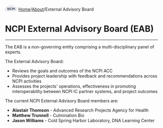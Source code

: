 <img src="https://github.com/NCPITest/.github/blob/main/profile/ncpi-logo-close-crop.png" width="40" alt="NCPI Logo"/> [Home](https://github.com/NCPITest)/[About](README.md)/External Advisory Board

NCPI External Advisory Board (EAB)
==================================

* * *

The EAB is a non-governing entity comprising a multi-disciplinary panel of experts.

The External Advisory Board:

*   Reviews the goals and outcomes of the NCPI ACC
*   Provides project leadership with feedback and recommendations across NCPI activities
*   Assesses the projects' operations, effectiveness in promoting interoperability between NCPI IC partner systems, and project outcomes

The current NCPI External Advisory Board members are:

*   **Alastair Thomson** - Advanced Research Projects Agency for Health
*   **Matthew Trunnell** - Culmination Bio
*   **Jason Williams** - Cold Spring Harbor Laboratory, DNA Learning Center



